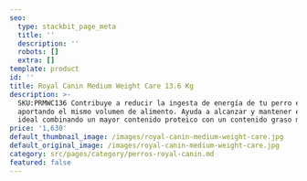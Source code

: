 ```yaml
---
seo:
  type: stackbit_page_meta
  title: ''
  description: ''
  robots: []
  extra: []
template: product
id: ''
title: Royal Canin Medium Weight Care 13.6 Kg
description: >-
  SKU:PRMWC136 Contribuye a reducir la ingesta de energía de tu perro en un 23%
  aportando el mismo volumen de alimento. Ayuda a alcanzar y mantener el peso
  ideal combinando un mayor contenido proteico con un contenido graso moderado.
price: '1,630'
default_thumbnail_image: /images/royal-canin-medium-weight-care.jpg
default_original_image: /images/royal-canin-medium-weight-care.jpg
category: src/pages/category/perros-royal-canin.md
featured: false
---
```

